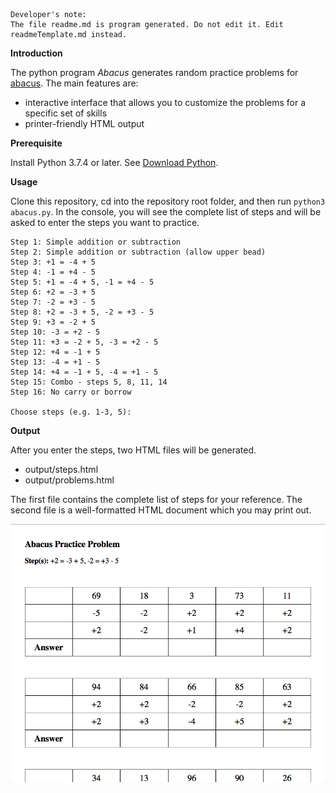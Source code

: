 ```buildoutcfg
Developer's note:
The file readme.md is program generated. Do not edit it. Edit readmeTemplate.md instead.
```

**Introduction**

The python program *Abacus* generates random practice problems for [abacus](https://en.wikipedia.org/wiki/Abacus). The
main features are:
* interactive interface that allows you to customize the problems for a specific set of skills
* printer-friendly HTML output

**Prerequisite**

Install Python 3.7.4 or later. See [Download Python](https://www.python.org/downloads/).


**Usage**

Clone this repository, cd into the repository root folder, and then run `python3 abacus.py`. In the console, you will
see the complete list of steps and will be asked to enter the steps you want to practice.

```buildoutcfg
Step 1: Simple addition or subtraction
Step 2: Simple addition or subtraction (allow upper bead)
Step 3: +1 = -4 + 5
Step 4: -1 = +4 - 5
Step 5: +1 = -4 + 5, -1 = +4 - 5
Step 6: +2 = -3 + 5
Step 7: -2 = +3 - 5
Step 8: +2 = -3 + 5, -2 = +3 - 5
Step 9: +3 = -2 + 5
Step 10: -3 = +2 - 5
Step 11: +3 = -2 + 5, -3 = +2 - 5
Step 12: +4 = -1 + 5
Step 13: -4 = +1 - 5
Step 14: +4 = -1 + 5, -4 = +1 - 5
Step 15: Combo - steps 5, 8, 11, 14
Step 16: No carry or borrow

Choose steps (e.g. 1-3, 5):
```

**Output**

After you enter the steps, two HTML files will be generated.
* output/steps.html
* output/problems.html

The first file contains the complete list of steps for your reference. The second file is a well-formatted HTML
document which you may print out.

![screenshot](./img/problems.png)